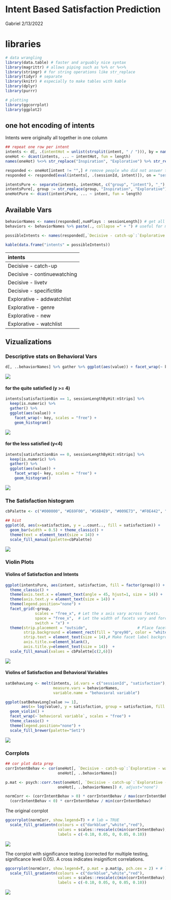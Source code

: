 Intent Based Satisfaction Prediction
================
Gabriel
2/13/2022

# libraries

``` r
# data wrangling
library(data.table) # faster and arguably nice syntax
library(magrittr) # allows piping such as %>% or %<>%
library(stringr) # for string operations like str_replace
library(tidyr) # separate
library(knitr) # especially to make tables with kable
library(dplyr)
library(purrr)

# plotting
library(ggcorrplot)
library(ggplot2)
```

## one hot encoding of intents

Intents were originally all together in one column

``` r
## repeat one row per intent
intents <- d[, .(intentHot = unlist(strsplit(intent, " / "))), by = names(d)] # , type.convert = TRUE
oneHot <- dcast(intents, ... ~ intentHot, fun = length)
names(oneHot) %<>% str_replace("Inspiration", "Explorative") %>% str_replace("_", " - ")

responded <- oneHot[intent != "",] # remove people who did not answer the second question
responded <- responded[eval(intents[, .(sessionId, intent)]), on = "sessionId"] # ass intent back in

intentsPure <- separate(intents, intentHot, c("group", "intent"), "_")
intentsPure[, group := str_replace(group, "Inspiration", "Explorative")]
oneHotPure <- dcast(intentsPure, ... ~ intent, fun = length)
```

## Available Vars

``` r
behaviorNames <- names(responded[,numPlays : sessionLength]) # get all behavior variable names
behaviors <- behaviorNames %>% paste(., collapse =" + ") # useful for modelling

possibleIntents <- names(responded[,`Decisive - catch-up`:`Explorative - watchlist`])

kable(data.frame("intents" = possibleIntents))
```

| intents                     |
| :-------------------------- |
| Decisive - catch-up         |
| Decisive - continuewatching |
| Decisive - livetv           |
| Decisive - specifictitle    |
| Explorative - addwatchlist  |
| Explorative - genre         |
| Explorative - new           |
| Explorative - watchlist     |

## Vizualizations

### Descriptive stats on Behavioral Vars

``` r
d[, ..behaviorNames] %>% gather %>% ggplot(aes(value)) + facet_wrap(~ key, scales = "free") + geom_histogram()
```

![](intentBased_files/figure-gfm/unnamed-chunk-3-1.png)<!-- -->

#### for the quite satisfied (y \>= 4)

``` r
intents[satisfactionBin == 1, sessionLengthByHit:nStrips] %>%
  keep(is.numeric) %>% 
  gather() %>% 
  ggplot(aes(value)) +
    facet_wrap(~ key, scales = "free") +
    geom_histogram()
```

![](intentBased_files/figure-gfm/unnamed-chunk-4-1.png)<!-- -->

#### for the less satisfied (y\<4)

``` r
intents[satisfactionBin == 0, sessionLengthByHit:nStrips] %>%
  keep(is.numeric) %>% 
  gather() %>% 
  ggplot(aes(value)) +
    facet_wrap(~ key, scales = "free") +
    geom_histogram()
```

![](intentBased_files/figure-gfm/unnamed-chunk-5-1.png)<!-- -->

### The Satisfaction histogram

``` r
cbPalette <- c("#000000", "#E69F00", "#56B4E9", "#009E73", "#F0E442", "#0072B2", "#D55E00", "#CC79A7")

## hist
ggplot(d, aes(x=satisfaction, y = ..count.., fill = satisfaction)) +
  geom_bar(width = 0.5) + theme_classic() +
  theme(text = element_text(size = 14)) +
  scale_fill_manual(palette=cbPalette)
```

![](intentBased_files/figure-gfm/unnamed-chunk-6-1.png)<!-- -->

### Violin Plots

#### Violins of Satisfaction and Intents

``` r
ggplot(intentsPure, aes(intent, satisfaction, fill = factor(group))) + geom_violin() +
  theme_classic() +
  theme(axis.text.x = element_text(angle = 45, hjust=1, size = 14)) +
  theme(axis.text.y = element_text(size = 14)) +
  theme(legend.position="none") +
  facet_grid(~group, 
             scales = "free_x", # Let the x axis vary across facets.
             space = "free_x",  # Let the width of facets vary and force all bars to have the same width.
             switch = "x") +
  theme(strip.placement = "outside",                      # Place facet labels outside x axis labels.
        strip.background = element_rect(fill = "grey90", color = "white"),
        strip.text = element_text(size = 14),# Make facet label background white.
        axis.title.x=element_blank(),
        axis.title.y=element_text(size = 14))  +
  scale_fill_manual(values = cbPalette[c(2,6)])
```

![](intentBased_files/figure-gfm/unnamed-chunk-7-1.png)<!-- -->

#### Violins of Satisfaction and Behavioral Variables

``` r
satBehavLong <- melt(intents, id.vars = c("sessionId", "satisfaction"),
                     measure.vars = behaviorNames,
                     variable.name = "behavioral variable")

ggplot(satBehavLong[value >= 1], 
       aes(x= log(value), y = satisfaction, group = satisfaction, fill = as.factor(satisfaction))) +
  geom_violin() +
  facet_wrap(~`behavioral variable`, scales = "free") +
  theme_classic() +
  theme(legend.position="none") +
  scale_fill_brewer(palette="Set1")
```

![](intentBased_files/figure-gfm/unnamed-chunk-8-1.png)<!-- -->

### Corrplots

``` r
## cor plot data prep
corrIntentBehav <- cor(oneHot[, `Decisive - catch-up`:`Explorative - watchlist`],
                       oneHot[, ..behaviorNames])

p.mat <- psych::corr.test(oneHot[, `Decisive - catch-up`:`Explorative - watchlist`],
                       oneHot[, ..behaviorNames]) #, adjust="none")

normCorr <- (corrIntentBehav > 0) * corrIntentBehav / max(corrIntentBehav) -
  (corrIntentBehav < 0) * corrIntentBehav / min(corrIntentBehav)
```

The original corrplot

``` r
ggcorrplot(normCorr, show.legend=T) + # lab = TRUE
  scale_fill_gradientn(colours = c("darkblue","white","red"),
                       values = scales::rescale(c(min(corrIntentBehav), 0, max(corrIntentBehav))),
                       labels = c(-0.10, 0.05, 0, 0.05, 0.10))
```

![](intentBased_files/figure-gfm/unnamed-chunk-9-1.png)<!-- -->

The corrplot with significance testing (corrected for multiple testing,
significance level 0.05). A cross indicates insignificnt correlations.

``` r
ggcorrplot(normCorr, show.legend=T, p.mat = p.mat$p, pch.cex = 2) + # lab = TRUE
  scale_fill_gradientn(colours = c("darkblue","white","red"),
                       values = scales::rescale(c(min(corrIntentBehav), 0, max(corrIntentBehav))),
                       labels = c(-0.10, 0.05, 0, 0.05, 0.10))
```

![](intentBased_files/figure-gfm/unnamed-chunk-10-1.png)<!-- -->
